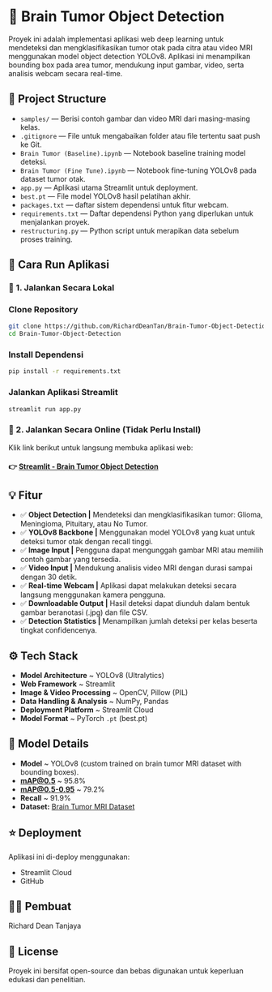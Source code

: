 # 🧠 Brain Tumor Object Detection

Proyek ini adalah implementasi aplikasi web deep learning untuk mendeteksi dan mengklasifikasikan tumor otak pada citra atau video MRI menggunakan model object detection YOLOv8. Aplikasi ini menampilkan bounding box pada area tumor, mendukung input gambar, video, serta analisis webcam secara real-time.

## 📂 Project Structure

- `samples/` — Berisi contoh gambar dan video MRI dari masing-masing kelas.
- `.gitignore` — File untuk mengabaikan folder atau file tertentu saat push ke Git.
- `Brain Tumor (Baseline).ipynb` — Notebook baseline training model deteksi.
- `Brain Tumor (Fine Tune).ipynb` — Notebook fine-tuning YOLOv8 pada dataset tumor otak.
- `app.py` — Aplikasi utama Streamlit untuk deployment.
- `best.pt` — File model YOLOv8 hasil pelatihan akhir.
- `packages.txt` — daftar sistem dependensi untuk fitur webcam.
- `requirements.txt` — Daftar dependensi Python yang diperlukan untuk menjalankan proyek.
- `restructuring.py` — Python script untuk merapikan data sebelum proses training.

## 🚀 Cara Run Aplikasi

### 🔹 1. Jalankan Secara Lokal
### Clone Repository
```bash
git clone https://github.com/RichardDeanTan/Brain-Tumor-Object-Detection
cd Brain-Tumor-Object-Detection
```
### Install Dependensi
```bash
pip install -r requirements.txt
```
### Jalankan Aplikasi Streamlit
```bash
streamlit run app.py
```

### 🔹 2. Jalankan Secara Online (Tidak Perlu Install)
Klik link berikut untuk langsung membuka aplikasi web:
#### 👉 [Streamlit - Brain Tumor Object Detection](https://brain-tumor-object-detection-richardtanjaya.streamlit.app/)

## 💡 Fitur
- ✅ **Object Detection |** Mendeteksi dan mengklasifikasikan tumor: Glioma, Meningioma, Pituitary, atau No Tumor.
- ✅ **YOLOv8 Backbone |** Menggunakan model YOLOv8 yang kuat untuk deteksi tumor otak dengan recall tinggi.
- ✅ **Image Input |** Pengguna dapat mengunggah gambar MRI atau memilih contoh gambar yang tersedia.
- ✅ **Video Input |** Mendukung analisis video MRI dengan durasi sampai dengan 30 detik.
- ✅ **Real-time Webcam |** Aplikasi dapat melakukan deteksi secara langsung menggunakan kamera pengguna.
- ✅ **Downloadable Output |** Hasil deteksi dapat diunduh dalam bentuk gambar beranotasi (.jpg) dan file CSV.
- ✅ **Detection Statistics |** Menampilkan jumlah deteksi per kelas beserta tingkat confidencenya.

## ⚙️ Tech Stack
- **Model Architecture** ~ YOLOv8 (Ultralytics)
- **Web Framework** ~ Streamlit
- **Image & Video Processing** ~ OpenCV, Pillow (PIL)
- **Data Handling & Analysis** ~ NumPy, Pandas
- **Deployment Platform** ~ Streamlit Cloud
- **Model Format** ~ PyTorch `.pt` (best.pt)

## 🧠 Model Details
- **Model** ~ YOLOv8 (custom trained on brain tumor MRI dataset with bounding boxes).
- **mAP@0.5** ~ 95.8%
- **mAP@0.5-0.95** ~ 79.2%
- **Recall** ~ 91.9%
- **Dataset:** [Brain Tumor MRI Dataset](https://www.kaggle.com/datasets/ahmedsorour1/mri-for-brain-tumor-with-bounding-boxes)

## ⭐ Deployment
Aplikasi ini di-deploy menggunakan:
- Streamlit Cloud
- GitHub

## 👨‍💻 Pembuat
Richard Dean Tanjaya

## 📝 License
Proyek ini bersifat open-source dan bebas digunakan untuk keperluan edukasi dan penelitian.